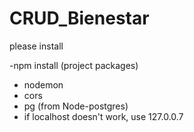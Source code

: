 # CRUD_Bienestar

please install

-npm install (project packages)
- nodemon
- cors
- pg (from Node-postgres)
- if localhost doesn't work, use 127.0.0.7
